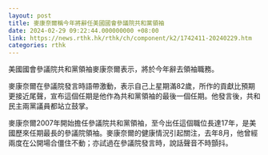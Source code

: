 ```yaml
---
layout: post
title: 麥康奈爾稱今年將辭任美國國會參議院共和黨領袖
date: 2024-02-29 09:22:44.000000000 +08:00
link: https://news.rthk.hk/rthk/ch/component/k2/1742411-20240229.htm
categories: rthk
---
```


美國國會參議院共和黨領袖麥康奈爾表示，將於今年辭去領袖職務。

麥康奈爾在參議院發言時語帶激動，表示自己上星期滿82歲，所作的貢獻比預期更接近尾聲，宣布這個任期是他作為共和黨領袖的最後一個任期。他發言後，共和民主兩黨議員都站立鼓掌。

麥康奈爾2007年開始擔任參議院共和黨領袖，至今出任這個職位長達17年，是美國歷來任期最長的參議院領袖。麥康奈爾的健康情況引起關注，去年8月，他曾經兩度在公開場合僵住不動；亦試過在參議院發言時，說話聲音不時顫抖。
